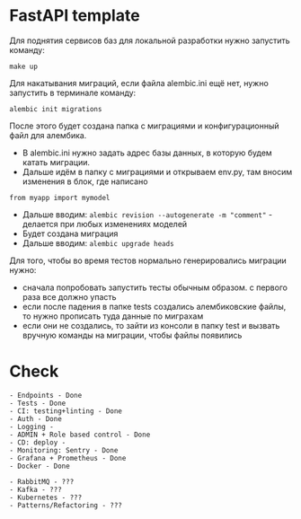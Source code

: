 # FastAPI template

Для поднятия сервисов баз для локальной разработки нужно запустить команду:

```
make up
```

Для накатывания миграций, если файла alembic.ini ещё нет, нужно запустить в терминале команду:

```
alembic init migrations
```

После этого будет создана папка с миграциями и конфигурационный файл для алембика.

- В alembic.ini нужно задать адрес базы данных, в которую будем катать миграции.
- Дальше идём в папку с миграциями и открываем env.py, там вносим изменения в блок, где написано

```
from myapp import mymodel
```

- Дальше вводим: ```alembic revision --autogenerate -m "comment"``` - делается при любых изменениях моделей
- Будет создана миграция
- Дальше вводим: ```alembic upgrade heads```

Для того, чтобы во время тестов нормально генерировались миграции нужно:
- сначала попробовать запустить тесты обычным образом. с первого раза все должно упасть
- если после падения в папке tests создались алембиковские файлы, то нужно прописать туда данные по миграхам
- если они не создались, то зайти из консоли в папку test и вызвать вручную команды на миграции, чтобы файлы появились


# Check
    - Endpoints - Done
    - Tests - Done
    - CI: testing+linting - Done
    - Auth - Done
    - Logging -
    - ADMIN + Role based control - Done
    - CD: deploy -
    - Monitoring: Sentry - Done
    - Grafana + Prometheus - Done
    - Docker - Done

    - RabbitMQ - ???
    - Kafka - ???
    - Kubernetes - ???
    - Patterns/Refactoring - ???
